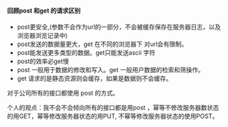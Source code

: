 #### 回顾post 和get 的请求区别

* post更安全,(参数不会作为url的一部分，不会被缓存保存在服务器日志，以及浏览器浏览记录中)
* post发送的数据量更大，get 在不同的浏览器下 对url会有限制。
* post能发送更多类型的数据。get只能发送ascii 字符
* post的效率必get慢
* post 一般用于数据的修改和写入。get 一般用户数据的检索和筛操作。
* get 请求的是静态资源则会缓存，如果是数据则不会缓存。





对于公司所有的接口都使用 post 的方式。

个人的观点：我不会不会倾向所有的接口都是用post ，幂等不修改服务器数状态的用GET，幂等修改服务器状态的用PUT, 不幂等修改服务器状态的使用POST。



